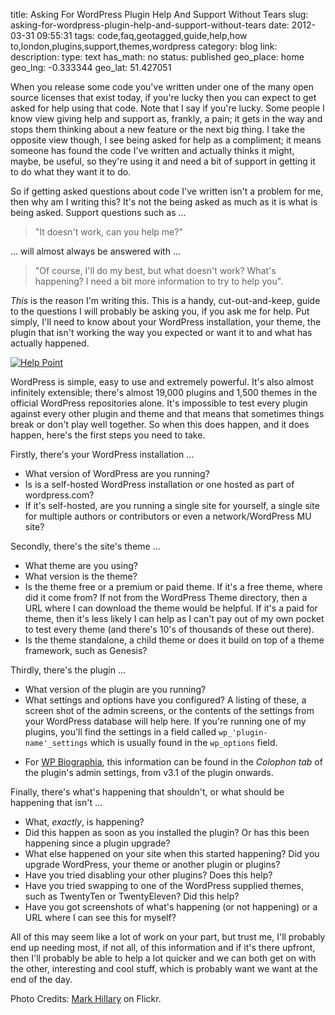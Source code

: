 title: Asking For WordPress Plugin Help And Support Without Tears
slug: asking-for-wordpress-plugin-help-and-support-without-tears
date: 2012-03-31 09:55:31
tags: code,faq,geotagged,guide,help,how to,london,plugins,support,themes,wordpress
category: blog
link: 
description: 
type: text
has_math: no
status: published
geo_place: home
geo_lng: -0.333344
geo_lat: 51.427051

When you release some code you've written under one of the many open source licenses that exist today, if you're lucky then you can expect to get asked for help using that code. Note that I say if you're lucky. Some people I know view giving help and support as, frankly, a pain; it gets in the way and stops them thinking about a new feature or the next big thing. I take the opposite view though, I see being asked for help as a compliment; it means someone has found the code I've written and actually thinks it might, maybe, be useful, so they're using it and need a bit of support in getting it to do what they want it to do.


So if getting asked questions about code I've written isn't a problem for me, then why am I writing this? It's not the being asked as much as it is what is being asked. Support questions such as ... 

<!-- TEASER_END -->


> 
> "It doesn't work, can you help me?"
> 



... will almost always be answered with ...


> 
> "Of course, I'll do my best, but what doesn't work? What's happening? I need a bit more information to try to help you".
> 


*This* is the reason I'm writing this. This is a handy, cut-out-and-keep, guide to the questions I will probably be asking you, if you ask me for help. Put simply, I'll need to know about your WordPress installation, your theme, the plugin that isn't working the way you expected or want it to and what has actually happened.


[![](/wp-content/uploads/2012/03/1347412899_56513759c7.jpg "Help Point")](http://www.flickr.com/photos/markhillary/1347412899/ "http://www.flickr.com/photos/markhillary/1347412899/")


WordPress is simple, easy to use and extremely powerful. It's also almost infinitely extensible; there's almost 19,000 plugins and 1,500 themes in the official WordPress repositories alone. It's impossible to test every plugin against every other plugin and theme and that means that sometimes things break or don't play well together. So when this does happen, and it does happen, here's the first steps you need to take.


Firstly, there's your WordPress installation ...


* What version of WordPress are you running?
* Is is a self-hosted WordPress installation or one hosted as part of wordpress.com?
* If it's self-hosted, are you running a single site for yourself, a single site for multiple authors or contributors or even a network/WordPress MU site?


Secondly, there's the site's theme ...


* What theme are you using?
* What version is the theme?
* Is the theme free or a premium or paid theme. If it's a free theme, where did it come from? If not from the WordPress Theme directory, then a URL where I can download the theme would be helpful. If it's a paid for theme, then it's less likely I can help as I can't pay out of my own pocket to test every theme (and there's 10's of thousands of these out there).
* Is the theme standalone, a child theme or does it build on top of a theme framework, such as Genesis?


Thirdly, there's the plugin ...


* What version of the plugin are you running?
* What settings and options have you configured? A listing of these, a screen shot of the admin screens, or the contents of the settings from your WordPress database will help here. If you're running one of my plugins, you'll find the settings in a field called `wp_'plugin-name'_settings` which is usually found in the `wp_options` field.
+ For [WP Biographia](/pages/codeage/wp-biographia/ "/pages/codeage/wp-biographia/"), this information can be found in the *Colophon tab* of the plugin's admin settings, from v3.1 of the plugin onwards.


Finally, there's what's happening that shouldn't, or what should be happening that isn't ...


* What, *exactly*, is happening?
* Did this happen as soon as you installed the plugin? Or has this been happening since a plugin upgrade?
* What else happened on your site when this started happening? Did you upgrade WordPress, your theme or another plugin or plugins?
* Have you tried disabling your other plugins? Does this help?
* Have you tried swapping to one of the WordPress supplied themes, such as TwentyTen or TwentyEleven? Did this help?
* Have you got screenshots of what's happening (or not happening) or a URL where I can see this for myself?


All of this may seem like a lot of work on your part, but trust me, I'll probably end up needing most, if not all, of this information and if it's there upfront, then I'll probably be able to help a lot quicker and we can both get on with the other, interesting and cool stuff, which is probably want we want at the end of the day.


Photo Credits: [Mark Hillary](http://www.flickr.com/photos/markhillary/1347412899/ "http://www.flickr.com/photos/markhillary/1347412899/") on Flickr.



